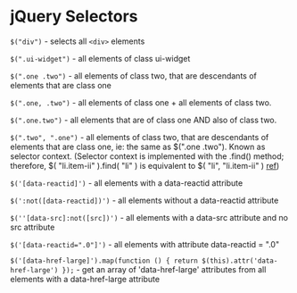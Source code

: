 # jQuery Selectors

`$("div")` - selects all `<div>` elements

`$(".ui-widget")` - all elements of class ui-widget

`$(".one .two")` - all elements of class two, that are descendants of elements that are class one

`$(".one, .two")` - all elements of class one + all elements of class two.

`$(".one.two")` - all elements that are of class one AND also of class two.

`$(".two", ".one")` - all elements of class two, that are descendants of elements that are class one, ie: the same as $(".one .two"). Known as selector context. (Selector context is implemented with the .find() method; therefore, $( "li.item-ii" ).find( "li" ) is equivalent to $( "li", "li.item-ii" ) [ref](http://api.jquery.com/find/))

`$('[data-reactid]')` - all elements with a data-reactid attribute

`$(':not([data-reactid])')` - all elements without a data-reactid attribute

`$(''[data-src]:not([src])')` - all elements with a data-src attribute and no src attribute

`$('[data-reactid=".0"]')` - all elements with attribute data-reactid = ".0"

`$('[data-href-large]').map(function () { return $(this).attr('data-href-large') });` - get an array of 'data-href-large' attributes from all elements with a data-href-large attribute
